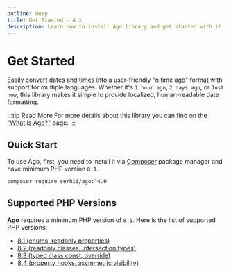 ```yaml
---
outline: deep
title: Get Started - 4.x
description: Learn how to install Ago library and get started with it
---
```


# Get Started
Easily convert dates and times into a user-friendly "n time ago" format with support for multiple languages. Whether it's `1 hour ago`, `2 days ago`, or `Just now`, this library makes it simple to provide localized, human-readable date formatting.

:::tip Read More
For more details about this library you can find on the ["What is Ago?"](/4.x/what-is-ago) page.
:::

## Quick Start
To use Ago, first, you need to install it via [Composer](https://getcomposer.org/) package manager and have minimum PHP version `8.1`.
```bash
composer require serhii/ago:^4.0
```

## Supported PHP Versions
**Ago** requires a minimum PHP version of `8.1`. Here is the list of supported PHP versions:

- [8.1 (enums, readonly properties)](https://www.php.net/releases/8.1/en.php)
- [8.2 (readonly classes, intersection types)](https://www.php.net/releases/8.2/en.php)
- [8.3 (typed class const, override)](https://www.php.net/releases/8.3/en.php)
- [8.4 (property hooks, asymmetric visibility)](https://www.php.net/releases/8.4/en.php)